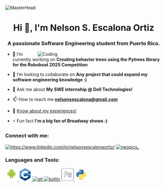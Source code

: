 ![MasterHead](https://upload.wikimedia.org/wikipedia/commons/2/20/Matrix_Digital_rain_banner.gif)
<h1 align="center">Hi 👋, I'm Nelson S. Escalona Ortiz</h1>
<h3 align="center">A passionate Software Engineering student from Puerto Rico.</h3>
<img align="right" alt="Coding" width="400" src="https://i.giphy.com/media/26BGIqWh2R1fi6JDa/giphy.webp">

- 🔭 I’m currently working on **Creating behavior trees using the Pytrees library for the Roboboat 2025 Competition**

- 👯 I’m looking to collaborate on **Any project that could expand my software engineering knowledge :)**

- 💬 Ask me about **My SWE internship @ Dell Technologies!**

- 📫 How to reach me **nelsonsescalona@gmail.com**

- 📄 [Know about my experiences!](https://drive.google.com/file/d/1hXEgsl-w9d9GDOgu_ZwwKJKXMjzdaglA/view?usp=sharing)

- ⚡ Fun fact **I'm a big fan of Broadway shows :)**

<h3 align="left">Connect with me:</h3>
<p align="left">
<a href="https://linkedin.com/in/https://www.linkedin.com/in/nelsonsescalonaortiz/" target="blank"><img align="center" src="https://raw.githubusercontent.com/rahuldkjain/github-profile-readme-generator/master/src/images/icons/Social/linked-in-alt.svg" alt="https://www.linkedin.com/in/nelsonsescalonaortiz/" height="30" width="40" /></a>
<a href="https://instagram.com/neopics_" target="blank"><img align="center" src="https://raw.githubusercontent.com/rahuldkjain/github-profile-readme-generator/master/src/images/icons/Social/instagram.svg" alt="neopics_" height="30" width="40" /></a>
</p>

<h3 align="left">Languages and Tools:</h3>
<p align="left"> <a href="https://developer.android.com" target="_blank" rel="noreferrer"> <img src="https://raw.githubusercontent.com/devicons/devicon/master/icons/android/android-original-wordmark.svg" alt="android" width="40" height="40"/> </a> <a href="https://www.w3schools.com/cpp/" target="_blank" rel="noreferrer"> <img src="https://raw.githubusercontent.com/devicons/devicon/master/icons/cplusplus/cplusplus-original.svg" alt="cplusplus" width="40" height="40"/> </a> <a href="https://git-scm.com/" target="_blank" rel="noreferrer"> <img src="https://www.vectorlogo.zone/logos/git-scm/git-scm-icon.svg" alt="git" width="40" height="40"/> </a> <a href="https://kotlinlang.org" target="_blank" rel="noreferrer"> <img src="https://www.vectorlogo.zone/logos/kotlinlang/kotlinlang-icon.svg" alt="kotlin" width="40" height="40"/> </a> <a href="https://www.photoshop.com/en" target="_blank" rel="noreferrer"> <img src="https://raw.githubusercontent.com/devicons/devicon/master/icons/photoshop/photoshop-line.svg" alt="photoshop" width="40" height="40"/> </a> <a href="https://www.python.org" target="_blank" rel="noreferrer"> <img src="https://raw.githubusercontent.com/devicons/devicon/master/icons/python/python-original.svg" alt="python" width="40" height="40"/> </a> </p>
